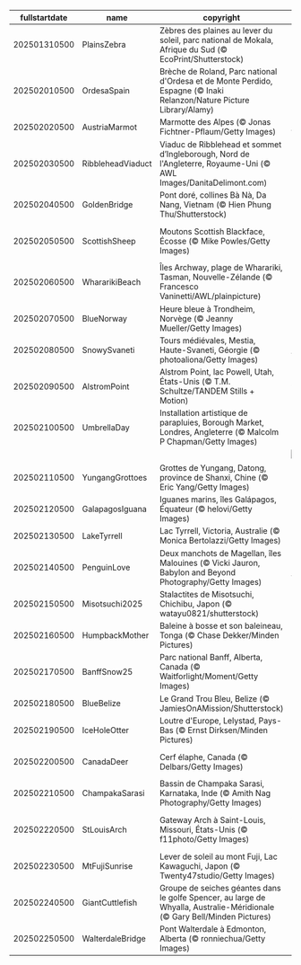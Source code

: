|fullstartdate|name|copyright|title|image|
|--|--|--|--|--|
202501310500|PlainsZebra|Zèbres des plaines au lever du soleil, parc national de Mokala, Afrique du Sud (© EcoPrint/Shutterstock)|Sortez vos plus beaux modèles à rayures!|![](/fr-CA/2025/02/202501310500PlainsZebra.jpg)|
202502010500|OrdesaSpain|Brèche de Roland, Parc national d'Ordesa et de Monte Perdido, Espagne (© Inaki Relanzon/Nature Picture Library/Alamy)|Être toujours sur la brèche!|![](/fr-CA/2025/02/202502010500OrdesaSpain.jpg)|
202502020500|AustriaMarmot|Marmotte des Alpes (© Jonas Fichtner-Pflaum/Getty Images)|Un jour sans fin|![](/fr-CA/2025/02/202502020500AustriaMarmot.jpg)|
202502030500|RibbleheadViaduct|Viaduc de Ribblehead et sommet d’Ingleborough, Nord de l'Angleterre, Royaume-Uni (© AWL Images/DanitaDelimont.com)|Relier le passé, pierre par pierre|![](/fr-CA/2025/02/202502030500RibbleheadViaduct.jpg)|
202502040500|GoldenBridge|Pont doré, collines Bà Nà, Da Nang, Vietnam (© Hien Phung Thu/Shutterstock)|Une balade au-dessus des nuages|![](/fr-CA/2025/02/202502040500GoldenBridge.jpg)|
202502050500|ScottishSheep|Moutons Scottish Blackface, Écosse (© Mike Powles/Getty Images)|Des bêêh-liers pas comme les autres|![](/fr-CA/2025/02/202502050500ScottishSheep.jpg)|
202502060500|WhararikiBeach|Îles Archway, plage de Wharariki, Tasman, Nouvelle-Zélande (© Francesco Vaninetti/AWL/plainpicture)|Reflets d'un héritage national|![](/fr-CA/2025/02/202502060500WhararikiBeach.jpg)|
202502070500|BlueNorway|Heure bleue à Trondheim, Norvège (© Jeanny Mueller/Getty Images)|Bleu comme la Norvège|![](/fr-CA/2025/02/202502070500BlueNorway.jpg)|
202502080500|SnowySvaneti|Tours médiévales, Mestia, Haute-Svaneti, Géorgie (© photoaliona/Getty Images)|Figé dans le temps|![](/fr-CA/2025/02/202502080500SnowySvaneti.jpg)|
202502090500|AlstromPoint|Alstrom Point, lac Powell, Utah, États-Unis (© T.M. Schultze/TANDEM Stills + Motion)|Un point de vue à ne pas perdre!|![](/fr-CA/2025/02/202502090500AlstromPoint.jpg)|
202502100500|UmbrellaDay|Installation artistique de parapluies, Borough Market, Londres, Angleterre (© Malcolm P Chapman/Getty Images)|Un p’tit coin d’parapluie...|![](/fr-CA/2025/02/202502100500UmbrellaDay.jpg)|
||||![](/fr-CA/2025/02/.jpg)|
202502110500|YungangGrottoes|Grottes de Yungang, Datong, province de Shanxi, Chine (© Eric Yang/Getty Images)|Le regard attentif de l'Histoire|![](/fr-CA/2025/02/202502110500YungangGrottoes.jpg)|
202502120500|GalapagosIguana|Iguanes marins, îles Galápagos, Équateur (© helovi/Getty Images)|La théorie de Darwin|![](/fr-CA/2025/02/202502120500GalapagosIguana.jpg)|
202502130500|LakeTyrrell|Lac Tyrrell, Victoria, Australie (© Monica Bertolazzi/Getty Images)|Le sel de la Terre|![](/fr-CA/2025/02/202502130500LakeTyrrell.jpg)|
202502140500|PenguinLove|Deux manchots de Magellan, îles Malouines (© Vicki Jauron, Babylon and Beyond Photography/Getty Images)|Regardez ces tourtereaux|![](/fr-CA/2025/02/202502140500PenguinLove.jpg)|
202502150500|Misotsuchi2025|Stalactites de Misotsuchi, Chichibu, Japon (© watayu0821/shutterstock)|Une beauté glaçante|![](/fr-CA/2025/02/202502150500Misotsuchi2025.jpg)|
202502160500|HumpbackMother|Baleine à bosse et son baleineau, Tonga (© Chase Dekker/Minden Pictures)|Protégeons les géants de l’océan|![](/fr-CA/2025/02/202502160500HumpbackMother.jpg)|
202502170500|BanffSnow25|Parc national Banff, Alberta, Canada (© Waitforlight/Moment/Getty Images)|Le regard glacé de la Reine des Neiges|![](/fr-CA/2025/02/202502170500BanffSnow25.jpg)|
202502180500|BlueBelize|Le Grand Trou Bleu, Belize (© JamiesOnAMission/Shutterstock)|Le Grand Bleu|![](/fr-CA/2025/02/202502180500BlueBelize.jpg)|
202502190500|IceHoleOtter|Loutre d'Europe, Lelystad, Pays-Bas (© Ernst Dirksen/Minden Pictures)|Je nage loutrement bien!|![](/fr-CA/2025/02/202502190500IceHoleOtter.jpg)|
202502200500|CanadaDeer|Cerf élaphe, Canada (© Delbars/Getty Images)|Tendresse sous la neige|![](/fr-CA/2025/02/202502200500CanadaDeer.jpg)|
202502210500|ChampakaSarasi|Bassin de Champaka Sarasi, Karnataka, Inde (© Amith Nag Photography/Getty Images)|Une histoire d’eau|![](/fr-CA/2025/02/202502210500ChampakaSarasi.jpg)|
202502220500|StLouisArch|Gateway Arch à Saint-Louis, Missouri, États-Unis (© f11photo/Getty Images)|À la recherche de l’arche du Missouri|![](/fr-CA/2025/02/202502220500StLouisArch.jpg)|
202502230500|MtFujiSunrise|Lever de soleil au mont Fuji, Lac Kawaguchi, Japon (© Twenty47studio/Getty Images)|L'appel du mont Fuji|![](/fr-CA/2025/02/202502230500MtFujiSunrise.jpg)|
202502240500|GiantCuttlefish|Groupe de seiches géantes dans le golfe Spencer, au large de Whyalla, Australie-Méridionale (© Gary Bell/Minden Pictures)|Des seiches archi seiches|![](/fr-CA/2025/02/202502240500GiantCuttlefish.jpg)|
202502250500|WalterdaleBridge|Pont Walterdale à Edmonton, Alberta (© ronniechua/Getty Images)|Un chef-d'œuvre moderne|![](/fr-CA/2025/02/202502250500WalterdaleBridge.jpg)|
